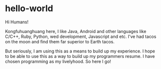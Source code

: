 # hello-world

Hi Humans!

Kongfuhuanghuang here, I like Java, Android and other languages like C/C++, Ruby, Python, wed development, Javascript and etc.
I've had tacos on the moon and find them far superior to Earth tacos.

But seriously, I am using this as a means to build up my experience. I hope to be able to use this as a way to build up my programmers resume. I have chosen programming as my livelyhood. So here I go!
